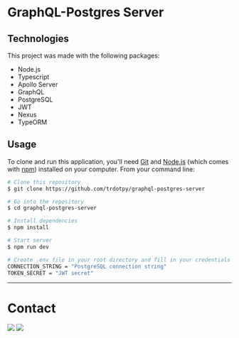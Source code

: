 # GraphQL-Postgres Server

## Technologies

This project was made with the following packages:

- Node.js
- Typescript
- Apollo Server
- GraphQL
- PostgreSQL
- JWT
- Nexus
- TypeORM

## Usage

To clone and run this application, you'll need [Git](https://git-scm.com) and [Node.js](https://nodejs.org/en/download/) (which comes with [npm](http://npmjs.com)) installed on your computer. From your command line:

```bash
# Clone this repository
$ git clone https://github.com/trdotpy/graphql-postgres-server

# Go into the repository
$ cd graphql-postgres-server

# Install dependencies
$ npm install

# Start server
$ npm run dev

```

```bash
# Create .env file in your root directory and fill in your credentials
CONNECTION_STRING = "PostgreSQL connection string"
TOKEN_SECRET = "JWT secret"
```

---

# Contact

[<img src='https://img.shields.io/badge/GitHub-100000?style=for-the-badge&logo=github&logoColor=white'>](https://github.com/trdotpy/)
[<img src='https://img.shields.io/badge/Microsoft_Outlook-0078D4?style=for-the-badge&logo=microsoft-outlook&logoColor=white'>](mailto:tanvi.rahman@outlook.com)

